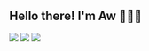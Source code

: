<h2>Hello there! I'm Aw 👋🏃‍♂️</h2>
<a href="https://linkedin.com/in/ashe0047"><img src="https://img.shields.io/badge/LinkedIn-0077B5?style=for-the-badge&logo=linkedin&logoColor=white"></a>
<a href="https://instagram.com/hashexx_"><img src="https://img.shields.io/badge/Instagram-E4405F?style=for-the-badge&logo=instagram&logoColor=white"></a>
<a href="https://twitter.com/hashexx_"><img src="https://img.shields.io/badge/Twitter-1DA1F2?style=for-the-badge&logo=twitter&logoColor=white
"></a>



<!---
ashe0047/ashe0047 is a ✨ special ✨ repository because its `README.md` (this file) appears on your GitHub profile.
You can click the Preview link to take a look at your changes.
--->
